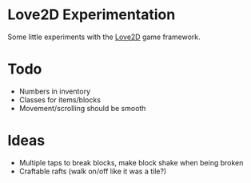 # Love2D Experimentation
Some little experiments with the [Love2D](https://love2d.org) game framework.

# Todo
- Numbers in inventory
- Classes for items/blocks
- Movement/scrolling should be smooth

# Ideas
- Multiple taps to break blocks, make block shake when being broken
- Craftable rafts (walk on/off like it was a tile?)